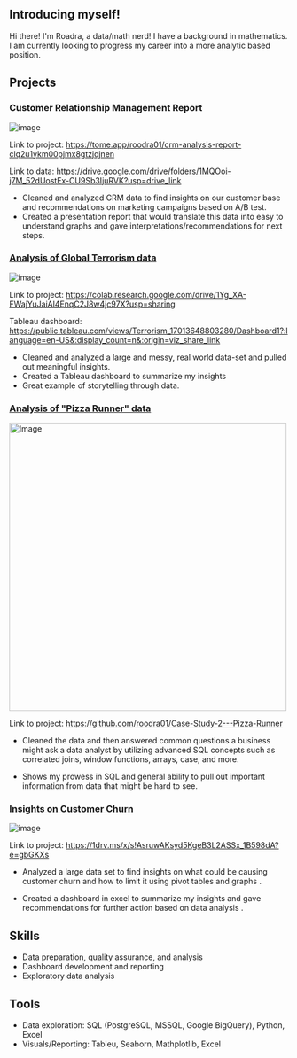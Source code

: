 
## Introducing myself!
Hi there! I'm Roadra, a data/math nerd! I have a background in mathematics. I am currently looking to progress my career into a more analytic based position. 

## Projects 


### Customer Relationship Management Report 


![image](https://github.com/roodra01/Portfolio/assets/129188359/827ed81b-bf64-429f-8564-0301ecd5de44)


Link to project: https://tome.app/roodra01/crm-analysis-report-clq2u1ykm00pjmx8gtzjqjnen


Link to data: https://drive.google.com/drive/folders/1MQOoi-j7M_52dUostEx-CU9Sb3IjuRVK?usp=drive_link

* Cleaned and analyzed CRM data to find insights on our customer base and recommendations on marketing campaigns based on A/B test.
* Created a presentation report that would translate this data into easy to understand graphs and gave interpretations/recommendations for next steps.


### [Analysis of Global Terrorism data](https://colab.research.google.com/drive/1Yg_XA-FWajYuJaiAl4EnqC2J8w4jc97X?usp=sharing)

![image](https://github.com/roodra01/Portfolio/assets/129188359/623655c7-9c89-4b52-8418-5e6c95721ad2)


Link to project: https://colab.research.google.com/drive/1Yg_XA-FWajYuJaiAl4EnqC2J8w4jc97X?usp=sharing


Tableau dashboard: https://public.tableau.com/views/Terrorism_17013648803280/Dashboard1?:language=en-US&:display_count=n&:origin=viz_share_link 

* Cleaned and analyzed a large and messy, real world data-set and pulled out meaningful insights. 
* Created a Tableau dashboard to summarize my insights 
* Great example of storytelling through data.

### [Analysis of "Pizza Runner" data](https://github.com/roodra01/Case-Study-2---Pizza-Runner)

<img src="https://user-images.githubusercontent.com/81607668/127271856-3c0d5b4a-baab-472c-9e24-3c1e3c3359b2.png" alt="Image" width="500" height="520">


Link to project: https://github.com/roodra01/Case-Study-2---Pizza-Runner

* Cleaned the data and then answered common questions a business might ask a data analyst by utilizing advanced SQL concepts such as correlated joins, window functions, arrays, case, and more.

* Shows my prowess in SQL and general ability to pull out important information from data that might be hard to
see.


  
### [Insights on Customer Churn](https://1drv.ms/x/s!AsruwAKsyd5KgeB3L2ASSx_1B598dA?e=gbGKXs)
![image](https://github.com/roodra01/Projects/assets/129188359/ae211577-7f9f-4f7d-a690-fec214ed8891)

Link to project: https://1drv.ms/x/s!AsruwAKsyd5KgeB3L2ASSx_1B598dA?e=gbGKXs
* Analyzed a large data set to find insights on what could be causing customer churn and how to limit it using pivot tables and graphs . 

* Created a dashboard in excel to summarize my insights and gave recommendations for further action based on data analysis .


## Skills
- Data preparation, quality assurance, and analysis
- Dashboard development and reporting
- Exploratory data analysis
## Tools
- Data exploration: SQL (PostgreSQL, MSSQL, Google BigQuery), Python, Excel
- Visuals/Reporting: Tableu, Seaborn, Mathplotlib, Excel
